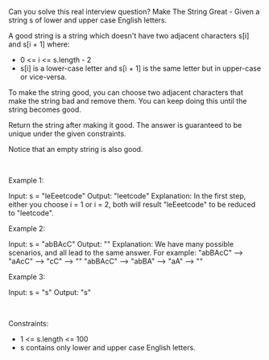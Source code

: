 Can you solve this real interview question? Make The String Great - Given a string s of lower and upper case English letters.

A good string is a string which doesn't have two adjacent characters s[i] and s[i + 1] where:

 * 0 <= i <= s.length - 2
 * s[i] is a lower-case letter and s[i + 1] is the same letter but in upper-case or vice-versa.

To make the string good, you can choose two adjacent characters that make the string bad and remove them. You can keep doing this until the string becomes good.

Return the string after making it good. The answer is guaranteed to be unique under the given constraints.

Notice that an empty string is also good.

 

Example 1:


Input: s = "leEeetcode"
Output: "leetcode"
Explanation: In the first step, either you choose i = 1 or i = 2, both will result "leEeetcode" to be reduced to "leetcode".


Example 2:


Input: s = "abBAcC"
Output: ""
Explanation: We have many possible scenarios, and all lead to the same answer. For example:
"abBAcC" --> "aAcC" --> "cC" --> ""
"abBAcC" --> "abBA" --> "aA" --> ""


Example 3:


Input: s = "s"
Output: "s"


 

Constraints:

 * 1 <= s.length <= 100
 * s contains only lower and upper case English letters.